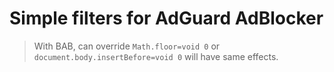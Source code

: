# Simple filters for AdGuard AdBlocker

> With BAB, can override `Math.floor=void 0` or `document.body.insertBefore=void 0` will have same effects.
